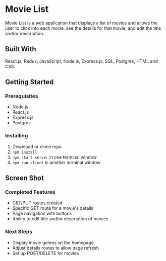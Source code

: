 # Movie List

Movie List is a web application that displays a list of movies and allows the user to click into each movie, see the details for that movie, and edit the title and/or description.

## Built With

React.js, Redux, JavaScript, Node.js, Express.js, SQL, Postgres, HTML and CSS.

## Getting Started

### Prerequisites

- Node.js
- React.js
- Express.js
- Postgres

### Installing

1. Download or clone repo.
2. `npm install`
3. `npm start server` in one terminal window
4. `npm run client` in another terminal window

## Screen Shot

<!-- ![example](public/images/) -->

### Completed Features

- GET/PUT routes created
- Specific GET route for a movie's details
- Page navigation with buttons
- Ability to edit title and/or description of movies

### Next Steps

- Display movie genres on the homepage
- Adjust details routes to allow page refresh
- Set up POST/DELETE for movies